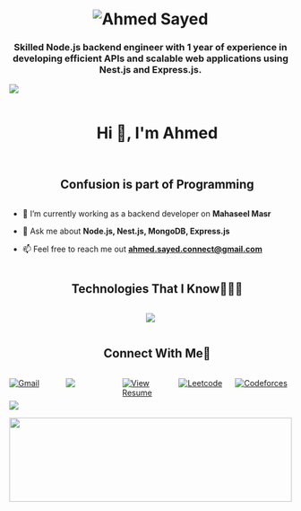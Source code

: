 <h1 align="center">
  <img src="https://raw.githubusercontent.com/unRealAhmed/unRealAhmed/main/name.svg" alt="Ahmed Sayed" />
</h1>

<h3 align="center">Skilled Node.js backend engineer with 1 year of experience in developing efficient APIs and scalable web applications using Nest.js and Express.js.</h3>

<!-- horizontal divider (gradient) -->
<img src="https://user-images.githubusercontent.com/73097560/115834477-dbab4500-a447-11eb-908a-139a6edaec5c.gif">

<!-- h1 without bottom border -->
<div id="user-content-toc">
  <ul align="center">
    <summary><h1 style="display: inline-block">Hi 👋, I'm Ahmed</h1></summary>
  </ul>
</div>

<!-- h2 without bottom border -->
<div id="user-content-toc">
  <ul align="center">
    <summary><h2 style="display: inline-block">Confusion is part of Programming</h2></summary>
  </ul>
</div>

<!-- Intro start -->

- 🔭 I’m currently working as a backend developer on **Mahaseel Masr**

- 💬 Ask me about **Node.js, Nest.js, MongoDB, Express.js**

- 📫 Feel free to reach me out **ahmed.sayed.connect@gmail.com**

<!-- Intro end -->

<!-- Technologies That I Know -->
<!-- h1 without bottom border -->
<div id="user-content-toc">
  <ul align="center">
    <summary><h2 style="display: inline-block">Technologies That I Know👨🏻‍💻</h2></summary>
  </ul>
</div>

<!-- tech stack icons -->
<p align="center">
  <a href="https://skillicons.dev">
    <img src="https://skillicons.dev/icons?i=git,azure,docker,postgres,mongodb,nodejs,nestjs,express,swagger,typescript,javascript,html,css,python,github,linux,vscode,figma&perline=14" />
  </a>
</p>

<!-- Connect with me -->
<!-- h2 without bottom border -->
<div id="user-content-toc">
  <ul align="center">
    <summary><h2 style="display: inline-block">Connect With Me🤝</h2></summary>
  </ul>
</div>

<!-- icons and links -->
<div style="display: flex; justify-content: space-between;">
    <a href="mailto:ahmed.sayed.connect@gmail.com" style="display: inline-block; width: 150px; height: 40px;"><img src="https://img.shields.io/badge/Ahmed-Sayed-red?style=for-the-badge&logo=gmail" alt="Gmail"></a>
    <a href="https://www.linkedin.com/in/ahmedsayed1120/" style="display: inline-block; width: 150px; height: 40px;"><img src="https://img.shields.io/badge/-Ahmed%20Sayed-1e90ff?style=for-the-badge&logo=Linkedin&link=https://www.linkedin.com/in/ahmedsayed1120/" /></a>
    <a href="https://drive.google.com/file/d/1UsiVFz4jO48HrYMjRZU4-vRq1-Ho7cHF/view?usp=sharing" target="_blank" style="display: inline-block; width: 150px; height: 40px;"><img src="https://img.shields.io/badge/View%20Resume-Google%20Drive-blue?style=flat-square&logo=google-drive" alt="View Resume"></a>
    <a href="https://leetcode.com/u/unRealAhmed/" style="display: inline-block; width: 150px; height: 40px;"><img src="https://img.shields.io/badge/Leetcode-unRealAhmed-orange?style=for-the-badge&logo=leetcode" alt="Leetcode"></a>
    <a href="https://codeforces.com/profile/unRealAhmed" style="display: inline-block; width: 150px; height: 40px;"><img src="https://img.shields.io/badge/Codeforces-unRealAhmed-1e90ff?style=for-the-badge&logo=codeforces" alt="Codeforces"></a>
</div>

<!-- horizontal divider (gradient) -->
<img src="https://user-images.githubusercontent.com/73097560/115834477-dbab4500-a447-11eb-908a-139a6edaec5c.gif">

</p>	
<img src="https://raw.githubusercontent.com/unRealAhmed/unRealAhmed/main/waves.svg" width="100%" height="150">
